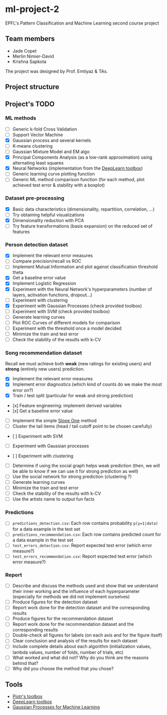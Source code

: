 ml-project-2
============

EPFL's Pattern Classification and Machine Learning second course project

Team members
------------

- Jade Copet
- Merlin Nimier-David
- Krishna Sapkota

The project was designed by Prof. Emtiyaz & TAs.

Project structure
-----------------


Project's TODO
--------------

### ML methods

- [ ] Generic k-fold Cross Validation
- [ ] Support Vector Machine
- [X] Gaussian process and several kernels
- [ ] K-means clustering
- [ ] Gaussian Mixture Model and EM algo
- [x] Principal Components Analysis (as a low-rank approximation) using alternating least squares
- [X] Neural Networks (implementation from the [DeepLearn toolbox](https://github.com/rasmusbergpalm/DeepLearnToolbox/archive/))
- [ ] Generic learning curve plotting function
- [ ] Generic ML method comparison function (for each method, plot achieved test error & stability with a boxplot)

### Dataset pre-processing

- [x] Basic data characteristics (dimensionality, repartition, correlation, ...)
- [ ] Try obtaining helpful visualizations
- [x] Dimensionality reduction with PCA
- [ ] Try feature transformations (basis expansion) on the reduced set of features

### Person detection dataset

- [X] Implement the relevant error measures
- [ ] Compare precision/recall vs ROC
- [ ] Implement Mutual Information and plot against classification threshold theta
- [X] Get a baseline error value
- [X] Implement Logistic Regression
- [X] Experiment with the Neural Network's hyperparameters (number of layers, activation functions, dropout...)
- [ ] Experiment with clustering
- [X] Experiment with Gaussian Processes (check provided toolbox)
- [ ] Experiment with SVM (check provided toolbox)
- [ ] Generate learning curves
- [ ] Plot ROC Curves of different models for comparison
- [ ] Experiment with the threshold once a model decided
- [ ] Minimize the train and test error
- [ ] Check the stability of the results with k-CV

### Song recommendation dataset

Recall we must achieve both **weak** (new ratings for existing users) and **strong** (entirely new users) prediction.

- [x] Implement the relevant error measures
- [x] Implement error diagnostics (which kind of counts do we make the most error on?)
- [x] Train / test split (particular for weak and strong prediction)
- [x] Feature engineering: implement derived variables
- [x] Get a baseline error value
- [ ] Implement the simple [Slope One](http://arxiv.org/pdf/cs/0702144v2.pdf) method
- [ ] Cluster the tail items (head / tail cutoff point to be chosen carefully)
- [ ] Experiment with SVM
- [ ] Experiment with Gaussian processes
- [ ] Experiment with clustering
- [ ] Determine if using the social graph helps weak prediction (then, we will be able to know if we can use it for strong prediction as well)
- [ ] Use the social network for strong prediction (clustering ?)
- [ ] Generate learning curves
- [ ] Minimize the train and test error
- [ ] Check the stability of the results with k-CV
- [ ] Use the artists name to output fun facts

### Predictions

- [ ] `predictions_detection.csv`: Each row contains probability `p(y=1|data)` for a data example in the test set
- [ ] `predictions_recommendation.csv`: Each row contains predicted count for a data example in the test set
- [ ] `test_errors_detection.csv`: Report expected test error (which error measure?)
- [ ] `test_errors_recommendation.csv`: Report expected test error (which error measure?)

### Report

- [ ] Describe and discuss the methods used and show that we understand their inner working and the influence of each hyperparameter (especially for methods we did not implement ourselves)
- [ ] Produce figures for the detection dataset
- [ ] Report work done for the detection dataset and the corresponding results
- [ ] Produce figures for the recommendation dataset
- [ ] Report work done for the recommendation dataset and the corresponding results
- [ ] Double-check all figures for labels (on each axis and for the figure itself)
- [ ] Clear conclusion and analysis of the results for each dataset
- [ ] Include complete details about each algorithm (initialization values, lambda values, number of folds, number of trials, etc)
- [ ] What worked and what did not? Why do you think are the reasons behind that?
- [ ] Why did you choose the method that you chose?

Tools
-----

- [Piotr's toolbox](http://vision.ucsd.edu/~pdollar/toolbox/doc/)
- [DeepLearn toolbox](https://github.com/rasmusbergpalm/DeepLearnToolbox/archive/)
- [Gaussian Processes for Machine Learning](http://www.gaussianprocess.org/gpml/code/matlab/doc/)
